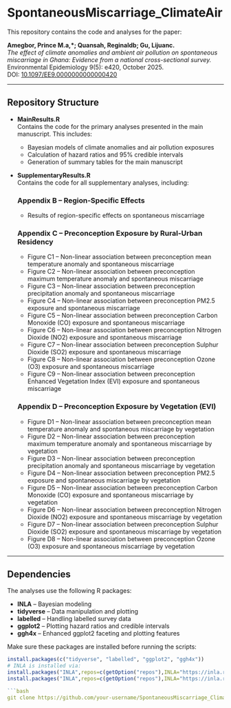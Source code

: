 # SpontaneousMiscarriage_ClimateAir

This repository contains the code and analyses for the paper:

**Amegbor, Prince M.a,*; Quansah, Reginaldb; Gu, Lijuanc.**  
*The effect of climate anomalies and ambient air pollution on spontaneous miscarriage in Ghana: Evidence from a national cross-sectional survey.*  
Environmental Epidemiology 9(5): e420, October 2025.  
DOI: [10.1097/EE9.0000000000000420](https://doi.org/10.1097/EE9.0000000000000420)

---

## Repository Structure

- **MainResults.R**  
  Contains the code for the primary analyses presented in the main manuscript. This includes:
  - Bayesian models of climate anomalies and air pollution exposures
  - Calculation of hazard ratios and 95% credible intervals
  - Generation of summary tables for the main manuscript

- **SupplementaryResults.R**  
  Contains the code for all supplementary analyses, including:

  ### Appendix B – Region-Specific Effects
  - Results of region-specific effects on spontaneous miscarriage

  ### Appendix C – Preconception Exposure by Rural-Urban Residency
  - Figure C1 – Non-linear association between preconception mean temperature anomaly and spontaneous miscarriage
  - Figure C2 – Non-linear association between preconception maximum temperature anomaly and spontaneous miscarriage
  - Figure C3 – Non-linear association between preconception precipitation anomaly and spontaneous miscarriage
  - Figure C4 – Non-linear association between preconception PM2.5 exposure and spontaneous miscarriage
  - Figure C5 – Non-linear association between preconception Carbon Monoxide (CO) exposure and spontaneous miscarriage
  - Figure C6 – Non-linear association between preconception Nitrogen Dioxide (NO2) exposure and spontaneous miscarriage
  - Figure C7 – Non-linear association between preconception Sulphur Dioxide (SO2) exposure and spontaneous miscarriage
  - Figure C8 – Non-linear association between preconception Ozone (O3) exposure and spontaneous miscarriage
  - Figure C9 – Non-linear association between preconception Enhanced Vegetation Index (EVI) exposure and spontaneous miscarriage

  ### Appendix D – Preconception Exposure by Vegetation (EVI)
  - Figure D1 – Non-linear association between preconception mean temperature anomaly and spontaneous miscarriage by vegetation
  - Figure D2 – Non-linear association between preconception maximum temperature anomaly and spontaneous miscarriage by vegetation
  - Figure D3 – Non-linear association between preconception precipitation anomaly and spontaneous miscarriage by vegetation
  - Figure D4 – Non-linear association between preconception PM2.5 exposure and spontaneous miscarriage by vegetation
  - Figure D5 – Non-linear association between preconception Carbon Monoxide (CO) exposure and spontaneous miscarriage by vegetation
  - Figure D6 – Non-linear association between preconception Nitrogen Dioxide (NO2) exposure and spontaneous miscarriage by vegetation
  - Figure D7 – Non-linear association between preconception Sulphur Dioxide (SO2) exposure and spontaneous miscarriage by vegetation
  - Figure D8 – Non-linear association between preconception Ozone (O3) exposure and spontaneous miscarriage by vegetation

---

## Dependencies

The analyses use the following R packages:

- **INLA** – Bayesian modeling  
- **tidyverse** – Data manipulation and plotting  
- **labelled** – Handling labelled survey data  
- **ggplot2** – Plotting hazard ratios and credible intervals  
- **ggh4x** – Enhanced ggplot2 faceting and plotting features  

Make sure these packages are installed before running the scripts:

```r
install.packages(c("tidyverse", "labelled", "ggplot2", "ggh4x"))
# INLA is installed via:
install.packages("INLA",repos=c(getOption("repos"),INLA="https://inla.r-inla-download.org/R/stable"), dep=TRUE)
install.packages("INLA",repos=c(getOption("repos"),INLA="https://inla.r-inla-download.org/R/testing"), dep=TRUE)

```bash
git clone https://github.com/your-username/SpontaneousMiscarriage_ClimateAir.git
